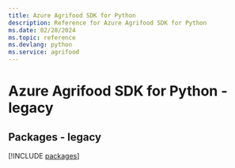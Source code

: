 ```yaml
---
title: Azure Agrifood SDK for Python
description: Reference for Azure Agrifood SDK for Python
ms.date: 02/28/2024
ms.topic: reference
ms.devlang: python
ms.service: agrifood
---
```

# Azure Agrifood SDK for Python - legacy
## Packages - legacy
[!INCLUDE [packages](agrifood-index.md)]